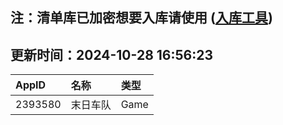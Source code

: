 ## 注：清单库已加密想要入库请使用 ([入库工具](https://github.com/BlankTMing/ManifestAutoUpdate/releases))

## 更新时间：2024-10-28 16:56:23
| AppID | 名称 | 类型  |
| :-------------------- | :----------------------------- | :----------- |
| 2393580 | 末日车队| Game |
